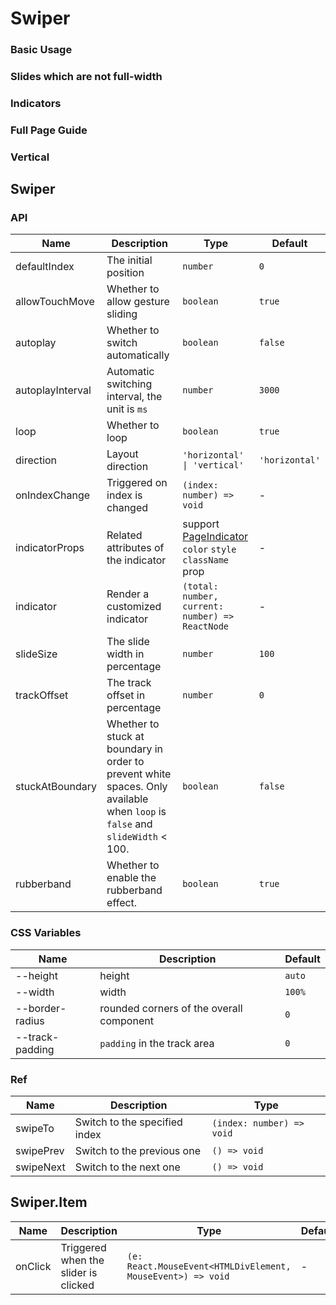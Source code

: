 # Swiper

### Basic Usage

<code src="./demos/demo1.tsx"></code>

### Slides which are not full-width

<code src="./demos/demo4.tsx"></code>

### Indicators

<code src="./demos/demo2.tsx"></code>

### Full Page Guide

<code src="./demos/demo3.tsx"></code>

### Vertical

<code src="./demos/demo5.tsx"></code>

<code src="./demos/demo6.tsx" debug></code>
<code src="./demos/demo7.tsx" debug></code>

## Swiper

### API

| Name             | Description                                                                                                                  | Type                                                                       | Default        |
| ---------------- | ---------------------------------------------------------------------------------------------------------------------------- | -------------------------------------------------------------------------- | -------------- |
| defaultIndex     | The initial position                                                                                                         | `number`                                                                   | `0`            |
| allowTouchMove   | Whether to allow gesture sliding                                                                                             | `boolean`                                                                  | `true`         |
| autoplay         | Whether to switch automatically                                                                                              | `boolean`                                                                  | `false`        |
| autoplayInterval | Automatic switching interval, the unit is `ms`                                                                               | `number`                                                                   | `3000`         |
| loop             | Whether to loop                                                                                                              | `boolean`                                                                  | `true`         |
| direction        | Layout direction                                                                                                             | `'horizontal' \| 'vertical'`                                               | `'horizontal'` |
| onIndexChange    | Triggered on index is changed                                                                                                | `(index: number) => void`                                                  | -              |
| indicatorProps   | Related attributes of the indicator                                                                                          | support [PageIndicator](./page-indicator) `color` `style` `className` prop | -              |
| indicator        | Render a customized indicator                                                                                                | `(total: number, current: number) => ReactNode`                            | -              |
| slideSize        | The slide width in percentage                                                                                                | `number`                                                                   | `100`          |
| trackOffset      | The track offset in percentage                                                                                               | `number`                                                                   | `0`            |
| stuckAtBoundary  | Whether to stuck at boundary in order to prevent white spaces. Only available when `loop` is `false` and `slideWidth` < 100. | `boolean`                                                                  | `false`        |
| rubberband       | Whether to enable the rubberband effect.                                                                                     | `boolean`                                                                  | `true`         |

### CSS Variables

| Name            | Description                              | Default |
| --------------- | ---------------------------------------- | ------- |
| --height        | height                                   | `auto`  |
| --width         | width                                    | `100%`  |
| --border-radius | rounded corners of the overall component | `0`     |
| --track-padding | `padding` in the track area              | `0`     |

### Ref

| Name      | Description                   | Type                      |
| --------- | ----------------------------- | ------------------------- |
| swipeTo   | Switch to the specified index | `(index: number) => void` |
| swipePrev | Switch to the previous one    | `() => void`              |
| swipeNext | Switch to the next one        | `() => void`              |

## Swiper.Item

| Name    | Description                          | Type                                                        | Default |
| ------- | ------------------------------------ | ----------------------------------------------------------- | ------- |
| onClick | Triggered when the slider is clicked | `(e: React.MouseEvent<HTMLDivElement, MouseEvent>) => void` | -       |

